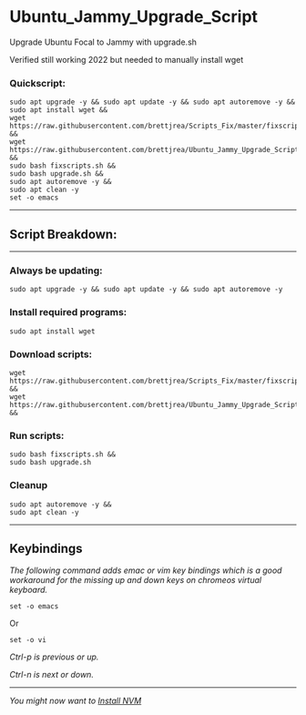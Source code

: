 # Ubuntu_Jammy_Upgrade_Script

Upgrade Ubuntu Focal to Jammy with upgrade.sh

Verified still working 2022 but needed to manually install wget

### Quickscript:

```
sudo apt upgrade -y && sudo apt update -y && sudo apt autoremove -y &&
sudo apt install wget &&
wget https://raw.githubusercontent.com/brettjrea/Scripts_Fix/master/fixscripts.sh &&
wget https://raw.githubusercontent.com/brettjrea/Ubuntu_Jammy_Upgrade_Script/master/upgrade.sh &&
sudo bash fixscripts.sh &&
sudo bash upgrade.sh && 
sudo apt autoremove -y &&
sudo apt clean -y
set -o emacs
```
---

## Script Breakdown:

---

### Always be updating:

```
sudo apt upgrade -y && sudo apt update -y && sudo apt autoremove -y
```

### Install required programs:

```
sudo apt install wget
```

### Download scripts:

```
wget https://raw.githubusercontent.com/brettjrea/Scripts_Fix/master/fixscripts.sh &&
wget https://raw.githubusercontent.com/brettjrea/Ubuntu_Jammy_Upgrade_Script/master/upgrade.sh &&
```

### Run scripts:

```
sudo bash fixscripts.sh &&
sudo bash upgrade.sh
```
### Cleanup

```
sudo apt autoremove -y &&
sudo apt clean -y
```

---
## Keybindings

*The following command adds emac or vim key bindings which is a good workaround for the missing up and down keys on chromeos virtual keyboard.*

```
set -o emacs
```

Or

```
set -o vi
```

*Ctrl-p is previous or up.*

*Ctrl-n is next or down.*

---

*You might now want to [Install NVM](https://github.com/brettjrea/Debian_Install_NVM)*
